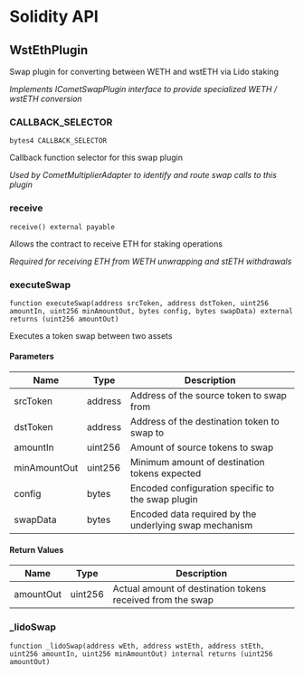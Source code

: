 # Solidity API

## WstEthPlugin

Swap plugin for converting between WETH and wstETH via Lido staking

_Implements ICometSwapPlugin interface to provide specialized WETH / wstETH conversion_

### CALLBACK_SELECTOR

```solidity
bytes4 CALLBACK_SELECTOR
```

Callback function selector for this swap plugin

_Used by CometMultiplierAdapter to identify and route swap calls to this plugin_

### receive

```solidity
receive() external payable
```

Allows the contract to receive ETH for staking operations

_Required for receiving ETH from WETH unwrapping and stETH withdrawals_

### executeSwap

```solidity
function executeSwap(address srcToken, address dstToken, uint256 amountIn, uint256 minAmountOut, bytes config, bytes swapData) external returns (uint256 amountOut)
```

Executes a token swap between two assets

#### Parameters

| Name | Type | Description |
| ---- | ---- | ----------- |
| srcToken | address | Address of the source token to swap from |
| dstToken | address | Address of the destination token to swap to |
| amountIn | uint256 | Amount of source tokens to swap |
| minAmountOut | uint256 | Minimum amount of destination tokens expected |
| config | bytes | Encoded configuration specific to the swap plugin |
| swapData | bytes | Encoded data required by the underlying swap mechanism |

#### Return Values

| Name | Type | Description |
| ---- | ---- | ----------- |
| amountOut | uint256 | Actual amount of destination tokens received from the swap |

### _lidoSwap

```solidity
function _lidoSwap(address wEth, address wstEth, address stEth, uint256 amountIn, uint256 minAmountOut) internal returns (uint256 amountOut)
```

